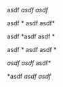 asdf *asdf asdf*

asdf * asdf asdf*

asdf *asdf asdf *

asdf * asdf asdf *

*asdf asdf* asdf*

*asdf *asdf asdf*